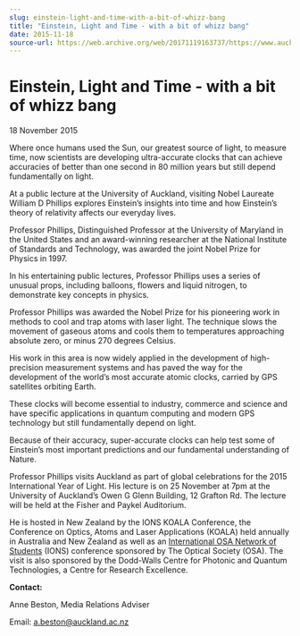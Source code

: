 ```yaml
---
slug: einstein-light-and-time-with-a-bit-of-whizz-bang
title: "Einstein, Light and Time - with a bit of whizz bang"
date: 2015-11-18
source-url: https://web.archive.org/web/20171119163737/https://www.auckland.ac.nz/en/about/news-events-and-notices/news/news-2015/11/einstein--light-and-time---with-a-bit-of-whizz-bang.html
---
```

Einstein, Light and Time - with a bit of whizz bang
===================================================

18 November 2015

Where once humans used the Sun, our greatest source of light, to measure time, now scientists are developing ultra-accurate clocks that can achieve accuracies of better than one second in 80 million years but still depend fundamentally on light.

At a public lecture at the University of Auckland, visiting Nobel Laureate William D Phillips explores Einstein’s insights into time and how Einstein’s theory of relativity affects our everyday lives.

Professor Phillips, Distinguished Professor at the University of Maryland in the United States and an award-winning researcher at the National Institute of Standards and Technology, was awarded the joint Nobel Prize for Physics in 1997.

In his entertaining public lectures, Professor Phillips uses a series of unusual props, including balloons, flowers and liquid nitrogen, to demonstrate key concepts in physics.

Professor Phillips was awarded the Nobel Prize for his pioneering work in methods to cool and trap atoms with laser light. The technique slows the movement of gaseous atoms and cools them to temperatures approaching absolute zero, or minus 270 degrees Celsius.

His work in this area is now widely applied in the development of high-precision measurement systems and has paved the way for the development of the world’s most accurate atomic clocks, carried by GPS satellites orbiting Earth.

These clocks will become essential to industry, commerce and science and have specific applications in quantum computing and modern GPS technology but still fundamentally depend on light.

Because of their accuracy, super-accurate clocks can help test some of Einstein’s most important predictions and our fundamental understanding of Nature.

Professor Phillips visits Auckland as part of global celebrations for the 2015 International Year of Light. His lecture is on 25 November at 7pm at the University of Auckland’s Owen G Glenn Building, 12 Grafton Rd. The lecture will be held at the Fisher and Paykel Auditorium.

He is hosted in New Zealand by the IONS KOALA Conference, the Conference on Optics, Atoms and Laser Applications (KOALA) held annually in Australia and New Zealand as well as an [International OSA Network of Students](http://www.osa.org/en-us/membership_education/student_services/ions/ "IONS") (IONS) conference sponsored by The Optical Society (OSA). The visit is also sponsored by the Dodd-Walls Centre for Photonic and Quantum Technologies, a Centre for Research Excellence.

**Contact:**

Anne Beston, Media Relations Adviser

Email: [a.beston@auckland.ac.nz](mailto:a.beston@auckland.ac.nz)